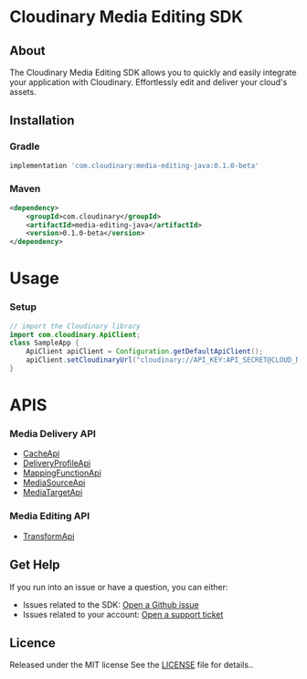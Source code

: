 Cloudinary Media Editing SDK
=========================
## About
The Cloudinary Media Editing SDK allows you to quickly and easily integrate your application with Cloudinary.
Effortlessly edit and deliver your cloud's assets.

## Installation
### Gradle
```groovy
implementation 'com.cloudinary:media-editing-java:0.1.0-beta'
```
### Maven
```xml
<dependency>
    <groupId>com.cloudinary</groupId>
    <artifactId>media-editing-java</artifactId>
    <version>0.1.0-beta</version>
</dependency>
```
# Usage
### Setup
```java
// import the Cloudinary library
import com.cloudinary.ApiClient;
class SampleApp {
    ApiClient apiClient = Configuration.getDefaultApiClient();
    apiClient.setCloudinaryUrl("cloudinary://API_KEY:API_SECRET@CLOUD_NAME");
}
```

# APIS
### Media Delivery API
* [CacheApi](https://github.com/cloudinary/media-delivery-api-java/blob/main/docs/CacheApi.md)
* [DeliveryProfileApi](https://github.com/cloudinary/media-delivery-api-java/blob/docs/DeliveryProfileApi.md)
* [MappingFunctionApi](https://github.com/cloudinary/media-delivery-api-java/blob/main/docs/MappingFunctionApi.md)
* [MediaSourceApi](https://github.com/cloudinary/media-delivery-api-java/blob/main/docs/MediaSourceApi.md)
* [MediaTargetApi](https://github.com/cloudinary/media-delivery-api-java/blob/main/docs/MediaTargetApi.md)

### Media Editing API
* [TransformApi](https://github.com/cloudinary/media-editing-api-java/blob/main/docs/TransformApi.md)

## Get Help
If you run into an issue or have a question, you can either:
- Issues related to the SDK: [Open a Github issue](https://github.com/cloudinary/media-editing-java/issues)
- Issues related to your account: [Open a support ticket](https://cloudinary.com/contact)

## Licence
Released under the MIT license See the [LICENSE](https://github.com/cloudinary/media-editing-java/blob/main/LICENSE) file for details..